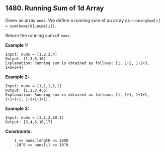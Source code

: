 ## 1480. Running Sum of 1d Array

Given an array `nums`. We define a running sum of an array as `runningSum[i] = sum(nums[0]…nums[i])`.

Return the running sum of `nums`.

**Example 1:**
```
Input: nums = [1,2,3,4]
Output: [1,3,6,10]
Explanation: Running sum is obtained as follows: [1, 1+2, 1+2+3, 1+2+3+4]
```

**Example 2:**
```
Input: nums = [1,1,1,1,1]
Output: [1,2,3,4,5]
Explanation: Running sum is obtained as follows: [1, 1+1, 1+1+1, 1+1+1+1, 1+1+1+1+1].
```
**Example 3:**
```
Input: nums = [3,1,2,10,1]
Output: [3,4,6,16,17]
```
 

**Constraints:**
```
    1 <= nums.length <= 1000
    -10^6 <= nums[i] <= 10^6
```
